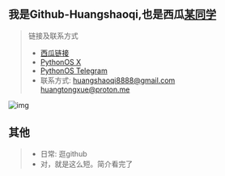 ## 我是Github-Huangshaoqi,也是西瓜[某同学](https://www.ixigua.com/home/1689304960078528)
> 链接及联系方式
> - [西瓜链接](https://www.ixigua.com/home/1689304960078528)
> - [PythonOS X](https://x.com/@tomjohn1464040)
> - [PythonOS Telegram](https://t.me/PythonOS)
> - 联系方式: huangshaoqi8888@gmail.com
huangtongxue@proton.me

![img](https://github-readme-stats.vercel.app/api/top-langs/?username=Github-Huangshaoqi&hide_title=true&hide_border=true&layout=compact&theme=vue&locale=cn)

## 其他
> - 日常: 逛github
> - 对，就是这么短。简介看完了
